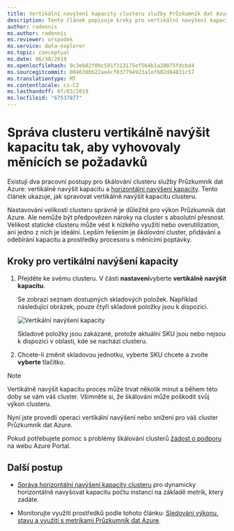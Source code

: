 ```yaml
---
title: Vertikální navýšení kapacity clusteru služby Průzkumník dat Azure tak, aby vyhovovaly měnících se požadavků
description: Tento článek popisuje kroky pro vertikální navýšení kapacity a vertikální snížení kapacity clusteru služby Azure Průzkumník dat na základě změny poptávky.
author: radennis
ms.author: radennis
ms.reviewer: orspodek
ms.service: data-explorer
ms.topic: conceptual
ms.date: 06/30/2019
ms.openlocfilehash: 9c3eb82f09c591f313175ef564b1a20075fdcbd4
ms.sourcegitcommit: 084630bb22ae4cf037794923a1ef602d84831c57
ms.translationtype: MT
ms.contentlocale: cs-CZ
ms.lasthandoff: 07/03/2019
ms.locfileid: "67537877"
---
```

# <a name="manage-cluster-scale-up-to-accommodate-changing-demand"></a>Správa clusteru vertikálně navýšit kapacitu tak, aby vyhovovaly měnících se požadavků

Existují dva pracovní postupy pro škálování clusteru služby Průzkumník dat Azure: vertikálně navýšit kapacitu a [horizontální navýšení kapacity](manage-cluster-scale-out.md). Tento článek ukazuje, jak spravovat vertikálně navýšit kapacitu clusteru.

Nastavování velikosti clusteru správně je důležité pro výkon Průzkumník dat Azure. Ale nemůže být předpovězen nároky na cluster s absolutní přesnost. Velikost statické clusteru může vést k nízkého využití nebo overutilization, ani jedno z nich je ideální. Lepším řešením je *škálování* cluster, přidávání a odebírání kapacitu a prostředky procesoru s měnícími poptávky. 

## <a name="steps-to-scale-up"></a>Kroky pro vertikální navýšení kapacity

1. Přejděte ke svému clusteru. V části **nastavení**vyberte **vertikálně navýšit kapacitu**.

    Se zobrazí seznam dostupných skladových položek. Například následující obrázek, pouze čtyři skladové položky jsou k dispozici.

    ![Vertikální navýšení kapacity](media/manage-cluster-scale-up/scale-up.png)

    Skladové položky jsou zakázané, protože aktuální SKU jsou nebo nejsou k dispozici v oblasti, kde se nachází clusteru.

1. Chcete-li změnit skladovou jednotku, vyberte SKU chcete a zvolte **vyberte** tlačítko.

> [!NOTE]
> Vertikálně navýšit kapacitu proces může trvat několik minut a během této doby se vám váš cluster. Všimněte si, že škálování může poškodit svůj výkon clusteru.

Nyní jste provedli operaci vertikální navýšení nebo snížení pro váš cluster Průzkumník dat Azure.

Pokud potřebujete pomoc s problémy škálování clusterů [žádost o podporu](https://portal.azure.com/#blade/Microsoft_Azure_Support/HelpAndSupportBlade/overview) na webu Azure Portal.

## <a name="next-steps"></a>Další postup

* [Správa horizontální navýšení kapacity clusteru](manage-cluster-scale-out.md) pro dynamicky horizontálně navyšovat kapacitu počtu instancí na základě metrik, který zadáte.

* Monitorujte využití prostředků podle tohoto článku: [Sledování výkonu, stavu a využití s metrikami Průzkumník dat Azure](using-metrics.md).

